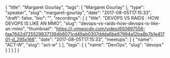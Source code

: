 {
  "title": "Margaret Gourlay",
  "tags": [
    "Margaret Gourlay"
  ],
  "type": "speaker",
  "slug": "margaret-gourlay",
  "date": "2017-08-05T17:15:33",
  "draft": false,
  "bio": "",
  "recordings": [
    {
      "title": "DEVOPS VS RAIDS : HOW DEVOPS IS LIKE AN MMO",
      "slug": "devops-vs-raids-how-devops-is-like-an-mmo",
      "thumbnail": "https://i.vimeocdn.com/video/650697556-faa7642d7255298371394b6071cd49ab0307ddda6be87994a12ba8b7b1e41701-d_295x166",
      "date": "2017-08-05T17:15:33",
      "meetups": [
        {
          "name": "ACT-W",
          "slug": "act-w"
        }
      ],
      "tags": [
        {
          "name": "DevOps",
          "slug": "devops"
        }
      ]
    }
  ]
}